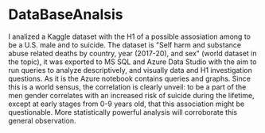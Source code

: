 # DataBaseAnalsis
I analized a Kaggle dataset with the H1 of a possible assosiation among to be a U.S. male and to suicide. The dataset is "Self harm and substance abuse related deaths by country, year (2017-20), and sex" (world dataset in the topic), it was exported to MS SQL and Azure Data Studio with the aim to run queries to analyze descriptively, and visually data and H1 investigation questions. 
As it is the Azure notebook contains queries and graphs.
Since this is a world sensus, the correlation is clearly unveil: to be a part of the men gender correlates with an increased risk of suicide during the lifetime, except at early stages from 0-9 years old, that this association might be questionable.
More statistically powerful analysis will corroborate this general observation.
